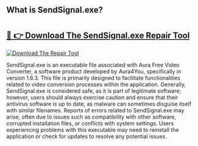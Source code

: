 ## What is SendSignal.exe? 

# <h2><a href="https://exedetect.com/download.php?SendSignal.exe">🔗 👉 Download The SendSignal.exe Repair Tool</a></h2>

[![Download The Repair Tool](https://exedetect.com/download-button.jpg)](https://exedetect.com/download.php?SendSignal.exe)

SendSignal.exe is an executable file associated with Aura Free Video Converter, a software product developed by Aura4You, specifically in version 1.6.3. This file is primarily designed to facilitate functionalities related to video conversion processes within the application. Generally, SendSignal.exe is considered safe, as it is part of legitimate software; however, users should always exercise caution and ensure that their antivirus software is up to date, as malware can sometimes disguise itself with similar filenames. Reports of errors related to SendSignal.exe may arise, often due to issues such as compatibility with other software, corrupted installation files, or conflicts with system settings. Users experiencing problems with this executable may need to reinstall the application or check for updates to resolve any potential issues.